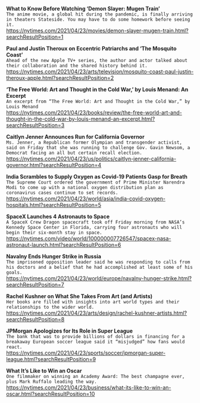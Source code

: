 **What to Know Before Watching ‘Demon Slayer: Mugen Train’**\
`The anime movie, a global hit during the pandemic, is finally arriving in theaters Stateside. You may have to do some homework before seeing it.`\
https://nytimes.com/2021/04/23/movies/demon-slayer-mugen-train.html?searchResultPosition=1

**Paul and Justin Theroux on Eccentric Patriarchs and ‘The Mosquito Coast’**\
`Ahead of the new Apple TV+ series, the author and actor talked about their collaboration and the shared history behind it.`\
https://nytimes.com/2021/04/23/arts/television/mosquito-coast-paul-justin-theroux-apple.html?searchResultPosition=2

**‘The Free World: Art and Thought in the Cold War,’ by Louis Menand: An Excerpt**\
`An excerpt from “The Free World: Art and Thought in the Cold War,” by Louis Menand`\
https://nytimes.com/2021/04/23/books/review/the-free-world-art-and-thought-in-the-cold-war-by-louis-menand-an-excerpt.html?searchResultPosition=3

**Caitlyn Jenner Announces Run for California Governor**\
`Ms. Jenner, a Republican former Olympian and transgender activist, said on Friday that she was running to challenge Gov. Gavin Newsom, a Democrat facing an all but certain recall election.`\
https://nytimes.com/2021/04/23/us/politics/caitlyn-jenner-california-governor.html?searchResultPosition=4

**India Scrambles to Supply Oxygen as Covid-19 Patients Gasp for Breath**\
`The Supreme Court ordered the government of Prime Minister Narendra Modi to come up with a national oxygen distribution plan as coronavirus cases continue to set records.`\
https://nytimes.com/2021/04/23/world/asia/india-covid-oxygen-hospitals.html?searchResultPosition=5

**SpaceX Launches 4 Astronauts to Space**\
`A SpaceX Crew Dragon spacecraft took off Friday morning from NASA’s Kennedy Space Center in Florida, carrying four astronauts who will begin their six-month stay in space.`\
https://nytimes.com/video/world/100000007726547/spacex-nasa-astronaut-launch.html?searchResultPosition=6

**Navalny Ends Hunger Strike in Russia**\
`The imprisoned opposition leader said he was responding to calls from his doctors and a belief that he had accomplished at least some of his goals.`\
https://nytimes.com/2021/04/23/world/europe/navalny-hunger-strike.html?searchResultPosition=7

**Rachel Kushner on What She Takes From Art (and Artists)**\
`Her books are filled with insights into art world types and their relationships to the wider world.`\
https://nytimes.com/2021/04/23/arts/design/rachel-kushner-artists.html?searchResultPosition=8

**JPMorgan Apologizes for Its Role in Super League**\
`The bank that was to provide billions of dollars in financing for a breakaway European soccer league said it “misjudged” how fans would react.`\
https://nytimes.com/2021/04/23/sports/soccer/jpmorgan-super-league.html?searchResultPosition=9

**What It’s Like to Win an Oscar**\
`One filmmaker on winning an Academy Award: The best champagne ever, plus Mark Ruffalo leading the way.`\
https://nytimes.com/2021/04/23/business/what-its-like-to-win-an-oscar.html?searchResultPosition=10

